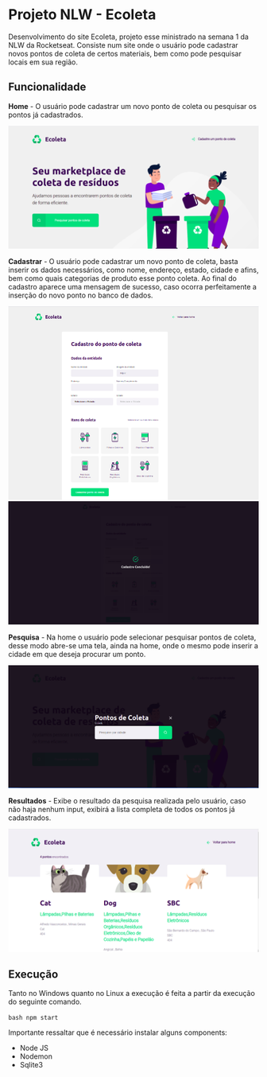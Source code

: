 # Projeto NLW - Ecoleta 

Desenvolvimento do site Ecoleta, projeto esse ministrado na semana 1 da NLW da Rocketseat. Consiste num site onde o usuário pode cadastrar novos pontos de coleta de certos materiais, bem como pode pesquisar locais em sua região.

## Funcionalidade

**Home** - O usuário pode cadastrar um novo ponto de coleta ou pesquisar os pontos já cadastrados.

![image](images/home.png)

**Cadastrar** - O usuário pode cadastrar um novo ponto de coleta, basta inserir os dados necessários, como nome, endereço, estado, cidade e afins, bem como quais categorias de produto esse ponto coleta. Ao final do cadastro aparece uma mensagem de sucesso, caso ocorra perfeitamente a inserção do novo ponto no banco de dados.

![image](images/create.png)
![image](images/finished.png)

**Pesquisa** - Na home o usuário pode selecionar pesquisar pontos de coleta, desse modo abre-se uma tela, ainda na home, onde o mesmo pode inserir a cidade em que deseja procurar um ponto.

![image](images/search.png)

**Resultados** - Exibe o resultado da pesquisa realizada pelo usuário, caso não haja nenhum input, exibirá a lista completa de todos os pontos já cadastrados.

![image](images/results.png)

## Execução

Tanto no Windows quanto no Linux a execução é feita a partir da execução do seguinte comando.

``bash
npm start
``

Importante ressaltar que é necessário instalar alguns components:

<ul>
    <li>Node JS</li>
    <li>Nodemon</li>
    <li>Sqlite3</li>
</ul>